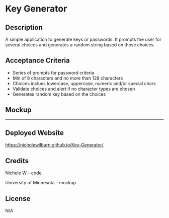 # Key Generator

## Description

A simple application to generate keys or passwords. It prompts the user for several choices and generates a random string based on those choices.

## Acceptance Criteria

* Series of prompts for password criteria
* Min of 8 characters and no more than 128 characters
* Choices inclues lowercase, uppercase, numeric and/or special chars
* Validate choices and alert if no character types are chosen
* Generates random key based on the choices

## Mockup

----

## Deployed Website

https://nicholewilburn.github.io/Key-Generator/

## Credits

Nichole W - code

University of Minnesota - mockup

## License

N/A